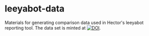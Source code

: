 # leeyabot-data
Materials for generating comparison data used in Hector's leeyabot reporting tool. The data set is minted at [![DOI](https://zenodo.org/badge/DOI/10.5281/zenodo.12701668.svg)](https://doi.org/10.5281/zenodo.12701668). 
